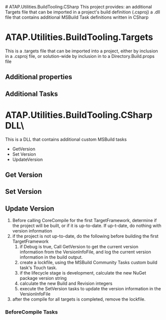 <!-- <base href="http://localhost:8080/">-->
 <base href="https://BillHertzing.GitHub.io/"> 
# ATAP.Utilities.BuildTooling.CSharp
This project provides:
    an additional Targets file that can be imported in a project's build definition (.csproj)
    a .dll file that contains additional MSBuild Task definitions written in CSharp

# ATAP.Utilities.BuildTooling.Targets
This is a .targets file that can be imported into a project, either by inclusion in a .csproj file, or solution-wide by inclusion in to a Directory.Build.props file
## Additional properties

## Additional Tasks

# ATAP.Utilities.BuildTooling.CSharp DLL\
This is a DLL that contains additional custom MSBuild tasks
* GetVersion
* Set Version
* UpdateVersion

## Get Version

## Set Version

## Update Version
1. Before calling CoreCompile for the first TargetFramework, determine if the project will be built, or if it is up-to-date. If up-t-date, do nothing with version information
1. if the project is not up-to-date, do the following before building the first TargetFramework
    1. if Debug is true, Call GetVersion to get the current version information from the VersionInfoFile, and log the current version information in the build output.
    1. create a lockfile, using the MSBuild Community Tasks custom build task's Touch task.
	1. if the lifecycle stage is development, calculate the new NuGet package version string
	1. calculate the new Build and Revision integers
	1. execute the SetVersion tasks to update the version information in the VersionInfoFile
3. after the compile for all targets is completed, remove the lockfile.

### BeforeCompile Tasks

